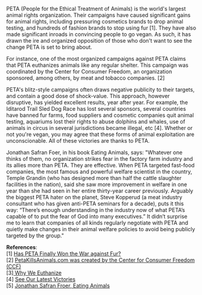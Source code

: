 PETA (People for the Ethical Treatment of Animals) is the world's largest animal rights organization. Their campaigns have caused significant gains for animal rights, including pressuring cosmetics brands to drop animal testing, and hundreds of fashion brands to stop using fur [1]. They have also made significant inroads in convincing people to go vegan. As such, it has drawn the ire and organized opposition of those who don't want to see the change PETA is set to bring about.

For instance, one of the most organized campaigns against PETA claims that PETA euthanizes animals like any regular shelter. This campaign was coordinated by the Center for Consumer Freedom, an organization sponsored, among others, by meat and tobacco companies. [2]

PETA's blitz-style campaigns often draws negative publicity to their targets, and contain a good dose of shock-value. This approach, however disruptive, has yielded excellent results, year after year. For example, the Iditarod Trail Sled Dog Race has lost several sponsors, several countries have banned fur farms, food suppliers and cosmetic companies quit animal testing, aquariums lost their rights to abuse dolphins and whales, use of animals in circus in several jurisdictions became illegal, etc [4]. Whether or not you're vegan, you may agree that these forms of animal exploitation are unconscionable. All of these victories are thanks to PETA.

Jonathan Safran Foer, in his book Eating Animals, says: "Whatever one thinks of them, no organization strikes fear in the factory farm industry and its allies more than PETA. They are effective. When PETA targeted fast-food companies, the most famous and powerful welfare scientist in the country, Temple Grandin (who has designed more than half the cattle slaughter facilities in the nation), said she saw more improvement in welfare in one year than she had seen in her entire thirty-year career previously. Arguably the biggest PETA hater on the planet, Steve Kopperud (a meat industry consultant who has given anti-PETA seminars for a decade), puts it this way: “There’s enough understanding in the industry now of what PETA’s capable of to put the fear of God into many executives.” It didn’t surprise me to learn that companies of all kinds regularly negotiate with PETA and quietly make changes in their animal welfare policies to avoid being publicly targeted by the group." 

<b>References</b>:<br>
[1] <a href="https://www.thecut.com/2018/10/has-peta-finally-won-the-war-against-fur.html">Has PETA Finally Won the War against Fur?</a><br>
[2] <a href="https://www.sourcewatch.org/index.php/Richard_Berman_cares_about_animals:_clients_exposed">PetaKillsAnimals.com was created by the Center for Consumer Freedom (CCF)</a><br>
[3]<a href="https://www.peta.org/blog/euthanasia"> Why We Euthanize</a><br>
[4] <a href="https://www.peta.org/about-peta/victories/">See Our Latest Victories</a><br>
[5] [Jonathan Safran Froer, Eating Animals](https://www.littlebrown.com/titles/jonathan-safran-foer/eating-animals/9780316086646/)

